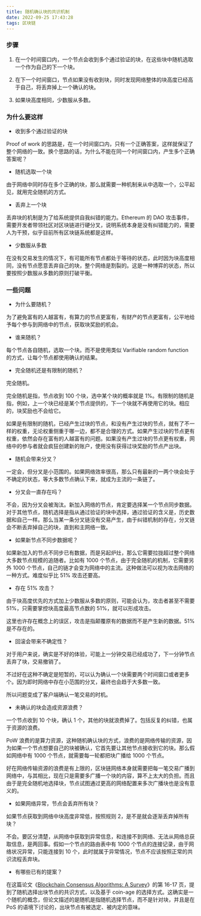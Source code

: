 ```yaml
---
title: 随机确认块的共识机制
date: 2022-09-25 17:43:28
tags: 区块链
---
```


### 步骤

1. 在一个时间窗口内，一个节点会收到多个通过验证的块，在这些块中随机选取一个作为自己的下一个块。

2. 在下一个时间窗口，节点如果没有收到块，同时发现网络整体的块高度已经高于自己，将丢弃掉上一个确认的块。

3. 如果块高度相同，少数服从多数。

### 为什么要这样

- 收到多个通过验证的块

Proof of work 的思路是，在一个时间窗口内，只有一个正确答案，这样就保证了整个网络的一致。换个思路的话，为什么不能在同一个时间窗口内，产生多个正确答案呢？

- 随机选取一个块

由于网络中同时存在多个正确的块，那么就需要一种机制来从中选取一个，公平起见，就用完全随机的方式。

- 丢弃上一个块

丢弃块的机制是为了给系统提供自我纠错的能力。Ethereum 的 DAO 攻击事件，需要开发者带领社区对区块链进行硬分叉，说明系统本身是没有纠错能力的，需要人为干预，似乎目前所有区块链系统都是这样。

- 少数服从多数

在没有交易发生的情况下，有可能所有节点都处于等待的状态，此时因为块高度相同，没有节点愿意丢弃自己的块，整个网络是割裂的。这是一种博弈的状态，所以要按照少数服从多数的原则打破平衡。

### 一些问题

- 为什么要随机？

为了避免富有的人越富有，有算力的节点更富有，有财产的节点更富有，公平地给予每个参与到网络中的节点，获取块奖励的机会。

- 谁来随机？

每个节点各自随机，选取一个块。而不是使用类似 Varifiable random function 的方式，让每个节点都使用确认的结果。

- 完全随机还是有限制的随机？

完全随机。

完全随机是指，节点收到 100 个块，选中某个块的概率就是 1%。有限制的随机是指，例如，上一个块已经是某个节点提供的，下一个块就不再使用它的块。相应的，块奖励也不会给它。

如果是有限制的随机，已经产生过块的节点，和没有产生过块的节点，就有了不一样的权重，无论权重侧重于哪一边，都不是合理的方式。如果产生过块的节点更有权重，依然会存在富有的人越富有的问题。如果没有产生过块的节点更有权重，网络中的参与者就会疯狂创建新的账户，使用没有获得过块奖励的节点产出块。

- 随机会带来分叉？

一定会，但分叉是小范围的。如果网络效率很高，那么只有最新的一两个块会处于不确定的状态，等大多数节点确认下来，就成为主流的一条链了。

- 分叉会一直存在吗？

不会，因为分叉会被淘汰。新加入网络的节点，肯定要选择某一个节点同步数据。对于其他节点，随机选择是指从通过验证的块中选择，通过验证的含义是，历史数据和自己一样。那么当某一条分叉链没有交易产生，由于纠错机制的存在，分叉链会不断丢弃掉自己的块，直到和主网络一致。

- 如果新节点不同步数据呢？

如果新加入的节点不同步已有数据，而是另起炉灶，那么它需要拉拢超过整个网络大多数节点规模的追随者。比如有 1000 个节点，由于完全随机的机制，它需要另外 1000 个节点，自己的链才会变为网络中的主流。这种做法可以视为攻击网络的一种方式。难度似乎比 51% 攻击还要高。

- 存在 51% 攻击？

由于块高度优先的方式加上少数服从多数的原则，可能会认为，攻击者甚至不需要 51%，只需要掌控块高度最高节点数的 51%，就可以形成攻击。

这里也许存在概念上的误区，攻击是指颠覆原有的数据而不是产生新的数据。51% 是不存在的。

- 回滚会带来不确定性？

对于用户来说，确实是不好的体验，可能上一分钟交易已经成功了，下一分钟节点丢弃了块，交易撤销了。

不过好在这种不确定是短暂的，可以认为确认一个块需要两个时间窗口或者更多个。因为即时网络中存在小范围的分叉，最终也会趋于大多数一致。

所以问题变成了客户端确认一笔交易的时机。

- 未确认的块会造成资源浪费？

一个节点收到 10 个块，确认 1 个，其他的块就浪费掉了。包括反复的纠错，也属于资源的浪费。

PoW 浪费的是算力资源，这种随机确认块的方式，浪费的是网络传输的资源，因为如果一个节点想要自己的块被确认，它首先要让其他节点接收到它的块。那么假如网络中有 1000 个节点，就需要每一轮都把块广播给 1000 个节点。

好在网络传输资源的浪费是有上限的，区块链网络本身就需要把每一笔交易广播到网络中，与其相比，现在只是需要多广播一个块的内容，算不上太大的负担。而且由于是完全随机地选择块，节点试图通过更高的网络配置来多次广播块也是没有意义的。

- 如果网络异常，节点会丢弃所有块？

如果节点获取到网络中块高度非常低，按照规则 2，是不是就会逐渐丢弃掉所有块？

不会。要区分清楚，从网络中获取到异常信息，和连接不到网络、无法从网络总获取信息，是两回事。假如一个节点的路由表中有 1000 个节点的连接记录，由于网络状况异常，只能连接到 10 个，此时就属于异常情况，节点不应该按照正常的共识流程丢弃块。

- 有哪些已有的提案？

在这篇论文《[Blockchain Consensus Algorithms: A Survey](https://arxiv.org/abs/2001.07091)》的第 16-17 页，提到了随机选择出块节点的共识方式，以及基于 coin-age 的选择方式。这确实是一个随机的概念，但论文描述的是随机是指随机选择节点，而不是针对块，并且是在 PoS 的语境下讨论的，出块节点有被选定、被内定的意味。
